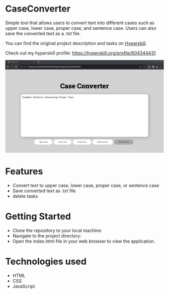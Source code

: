 # CaseConverter
Simple tool that allows users to convert text into different cases such as upper case, lower case, proper case, and sentence case. Users can also save the converted text as a .txt file.

You can find the original project description and tasks on [Hyperskill](https://hyperskill.org/projects/193?track=5).

Check out my hyperskill profile: https://hyperskill.org/profile/604344431

<img src="https://github.com/Joel-Cornfield/CaseConverter/blob/main/Screenshot.png">

# Features #
* Convert text to upper case, lower case, proper case, or sentence case
* Save converted text as .txt file
* delete tasks

# Getting Started #
* Clone the repository to your local machine:
* Navigate to the project directory:
* Open the index.html file in your web browser to view the application.

# Technologies used
* HTML
* CSS
* JavaScript
